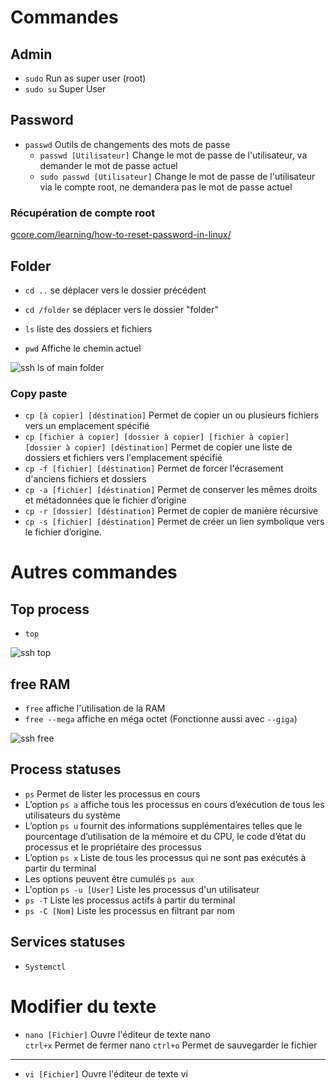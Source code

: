 # Commandes
## Admin
- `sudo` Run as super user (root)
- `sudo su` Super User

## Password
- `passwd` Outils de changements des mots de passe
  - `passwd [Utilisateur]` Change le mot de passe de l'utilisateur, va demander le mot de passe actuel
  - `sudo passwd [Utilisateur]` Change le mot de passe de l'utilisateur via le compte root, ne demandera pas le mot de passe actuel

### Récupération de compte root
[gcore.com/learning/how-to-reset-password-in-linux/](https://gcore.com/learning/how-to-reset-password-in-linux/)



## Folder
- `cd ..` se déplacer vers le dossier précédent
- `cd /folder` se déplacer vers le dossier "folder"

- `ls` liste des dossiers et fichiers
- `pwd` Affiche le chemin actuel

![ssh ls of main folder](https://github.com/Altherneum/.github/assets/84735589/1dc14cb5-dac3-419a-9769-d2f357e81821)

### Copy paste
- `cp [à copier] [déstination]` Permet de copier un ou plusieurs fichiers vers un emplacement spécifié
- `cp [fichier à copier] [dossier à copier] [fichier à copier] [dossier à copier] [déstination]` Permet de copier une liste de dossiers et fichiers vers l'emplacement spécifié
- `cp -f [fichier] [déstination]` Permet de forcer l'écrasement d'anciens fichiers et dossiers
- `cp -a [fichier] [déstination]` Permet de conserver les mêmes droits et métadonnées que le fichier d’origine
- `cp -r [dossier] [déstination]` Permet de copier de manière récursive
- `cp -s [fichier] [déstination]` Permet de créer un lien symbolique vers le fichier d’origine.

# Autres commandes
## Top process
- `top`

![ssh top](https://github.com/Altherneum/.github/assets/84735589/e7e272f8-3da0-4ca9-a531-391a38c27ea9)

## free RAM

- `free` affiche l'utilisation de la RAM
- `free --mega` affiche en méga octet (Fonctionne aussi avec `--giga`)

![ssh free](https://github.com/Altherneum/.github/assets/84735589/4817a67a-97d9-4a29-9e72-a00d2818800f)

## Process statuses
- `ps` Permet de lister les processus en cours
- L’option `ps a` affiche tous les processus en cours d’exécution de tous les utilisateurs du système
- L’option `ps u` fournit des informations supplémentaires telles que le pourcentage d’utilisation de la mémoire et du CPU, le code d’état du processus et le propriétaire des processus
- L’option `ps x` Liste de tous les processus qui ne sont pas exécutés à partir du terminal
- Les options peuvent être cumulés `ps aux`
- L'option `ps -u [User]` Liste les processus d'un utilisateur
- `ps -T` Liste les processus actifs à partir du terminal
- `ps -C [Nom]` Liste les processus en filtrant par nom

## Services statuses
- `Systemctl`

# Modifier du texte
- `nano [Fichier]` Ouvre l'éditeur de texte nano  
`ctrl+x` Permet de fermer nano
`ctrl+o` Permet de sauvegarder le fichier
---
- `vi [Fichier]` Ouvre l'éditeur de texte vi